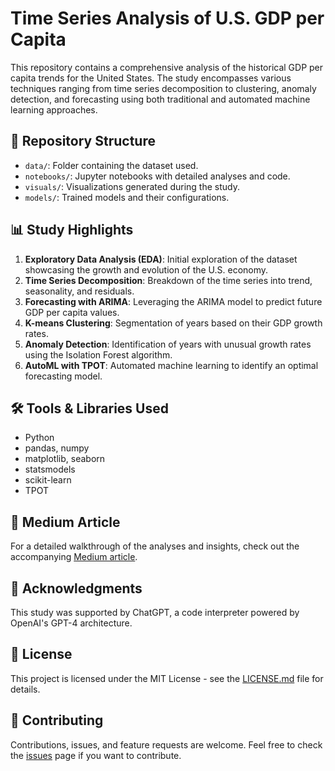 # Time Series Analysis of U.S. GDP per Capita

This repository contains a comprehensive analysis of the historical GDP per capita trends for the United States. The study encompasses various techniques ranging from time series decomposition to clustering, anomaly detection, and forecasting using both traditional and automated machine learning approaches.


## 📂 Repository Structure

- `data/`: Folder containing the dataset used.
- `notebooks/`: Jupyter notebooks with detailed analyses and code.
- `visuals/`: Visualizations generated during the study.
- `models/`: Trained models and their configurations.

## 📊 Study Highlights

1. **Exploratory Data Analysis (EDA)**: Initial exploration of the dataset showcasing the growth and evolution of the U.S. economy.
2. **Time Series Decomposition**: Breakdown of the time series into trend, seasonality, and residuals.
3. **Forecasting with ARIMA**: Leveraging the ARIMA model to predict future GDP per capita values.
4. **K-means Clustering**: Segmentation of years based on their GDP growth rates.
5. **Anomaly Detection**: Identification of years with unusual growth rates using the Isolation Forest algorithm.
6. **AutoML with TPOT**: Automated machine learning to identify an optimal forecasting model.

## 🛠️ Tools & Libraries Used

- Python
- pandas, numpy
- matplotlib, seaborn
- statsmodels
- scikit-learn
- TPOT

## 📖 Medium Article

For a detailed walkthrough of the analyses and insights, check out the accompanying [Medium article](link_to_medium_article).

## 🙏 Acknowledgments

This study was supported by ChatGPT, a code interpreter powered by OpenAI's GPT-4 architecture.

## 📄 License

This project is licensed under the MIT License - see the [LICENSE.md](LICENSE.md) file for details.

## 🤝 Contributing

Contributions, issues, and feature requests are welcome. Feel free to check the [issues](link_to_issues_page) page if you want to contribute.

